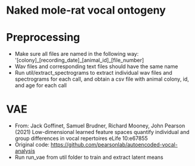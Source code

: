 # Naked mole-rat vocal ontogeny

# Preprocessing
- Make sure all files are named in the following way: '[colony]\_[recording\_date]\_[animal\_id]\_[file_number]
- Wav files and corresponding text files should have the same name
- Run util/extract_spectrograms to extract individual wav files and spectrograms for each call, and obtain a csv file with animal colony, id, and age for each call

# VAE
- From: Jack Goffinet, Samuel Brudner, Richard Mooney, John Pearson (2021) Low-dimensional learned feature spaces quantify individual and group differences in vocal repertoires eLife 10:e67855
- Original code: https://github.com/pearsonlab/autoencoded-vocal-analysis
- Run run_vae from util folder to train and extract latent means
